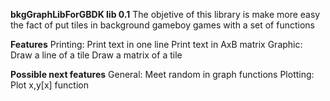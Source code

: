 **bkgGraphLibForGBDK lib 0.1**
The objetive of this library is make more easy
the fact of put tiles in background gameboy games
with a set of functions

**Features**
	Printing:
		Print text in one line
		Print text in AxB matrix
	Graphic:
		Draw a line of a tile
		Draw a matrix of a tile

**Possible next features**
	General:
		Meet random in graph functions
	Plotting:
		Plot x,y[x] function

